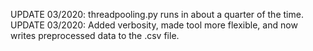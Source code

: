 

UPDATE 03/2020: threadpooling.py runs in about a quarter of the time.
UPDATE 03/2020: Added verbosity, made tool more flexible, and now writes preprocessed data to the .csv file.  